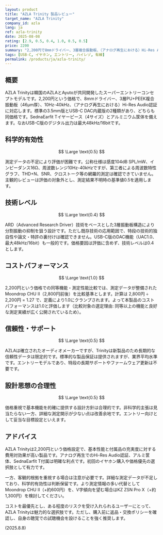 ```yaml
---
layout: product
title: "AZLA Trinity 製品レビュー"
target_name: "AZLA Trinity"
company_id: azla
lang: ja
ref: azla-trinity
date: 2025-08-08
rating: [2.9, 0.5, 0.4, 1.0, 0.5, 0.5]
price: 2200
summary: "2,200円で8mmドライバー、3層複合振動板、（アナログ再生における）Hi-Res Audio認証を備えるコストパフォーマンス重視のエントリーモデル。ただし詳細な測定データが不足しており、科学的有効性の厳密評価は困難"
tags: [USB-C, イヤホン, エントリー, ハイレゾ, 有線]
permalink: /products/ja/azla-trinity/
---
```

## 概要

AZLA Trinityは韓国のAZLAとAyutoが共同開発したスーパーエントリーコンセプトモデルです。2,200円という価格で、8mmドライバー、3層PU+PEEK複合振動板（46μm厚）、10Hz-40kHz、（アナログ再生における）Hi-Res Audio認証に対応します。標準の3.5mm版とUSB-C DAC内蔵版の2種類があり、どちらも同価格です。SednaEarfit Tイヤーピース（4サイズ）とアルミニウム筐体を備えます。なおUSB-C版のデジタル出力は最大48kHz/16bitです。

## 科学的有効性

$$ \Large \text{0.5} $$

測定データの不足により評価が困難です。公称仕様は感度104dB SPL/mW、インピーダンス16Ω、周波数レンジ10Hz-40kHzですが、第三者による周波数特性グラフ、THD+N、SNR、クロストーク等の網羅的測定は確認できていません。主観的レビューは評価の対象外とし、測定結果不明時の基準値0.5を適用します。

## 技術レベル

$$ \Large \text{0.4} $$

ARD（Advanced Research Driver）技術をベースとした3層振動板構造により分割振動の抑制を狙う設計です。ただし既存技術の応用範囲で、特段の技術的独自性や論文・特許の裏付けは確認できません。USB-C版のDAC機能（UAC1.0、最大48kHz/16bit）も一般的です。価格要因は評価に含めず、技術レベルは0.4とします。

## コストパフォーマンス

$$ \Large \text{1.0} $$

2,200円という価格での同等機能・測定性能比較では、測定データが整備されたMoondrop CHU II（2,800円前後）を比較基準とします。計算は 2,800円 ÷ 2,200円 = 1.27 で、定義により1.0にクランプされます。よって本製品のコストパフォーマンスは1.0と評価します（比較対象の選定理由: 同等以上の機能と良好な測定実績が広く公開されているため）。

## 信頼性・サポート

$$ \Large \text{0.5} $$

AZLAは確立されたオーディオメーカーですが、Trinityは新製品のため長期的な信頼性データは限定的です。標準的な製品保証は提供されますが、業界平均水準です。エントリーモデルであり、特段の長期サポートやファームウェア更新は不要です。

## 設計思想の合理性

$$ \Large \text{0.5} $$

価格重視で基本機能を的確に提供する設計方針は合理的です。非科学的主張は見当たらない一方、詳細な測定開示が少ない点は改善余地です。エントリー向けとして妥当な目標設定といえます。

## アドバイス

AZLA Trinityは2,200円という価格設定で、基本性能と付属品の充実度に対する費用対効果が高い製品です。アナログ再生でのHi-Res Audio認証、アルミ筐体、SednaEarfit T付属は明確な利点です。初回のイヤホン購入や価格優先の選択肢として有力です。

一方、客観的根拠を重視する場合は注意が必要です。詳細な測定データが不足しており、科学的有効性は判断保留です。より測定情報の多い代替としてMoondrop CHU II（+約600円）を、V字傾向を望む場合はKZ ZSN Pro X（+約1,300円）を検討してください。

コストを最優先とし、ある程度のリスクを受け入れられるユーザーにとって、AZLA Trinityは魅力的な選択肢です。ただし、購入前に返品・交換ポリシーを確認し、自身の聴覚での試聴機会を設けることを強く推奨します。

(2025.8.8)
